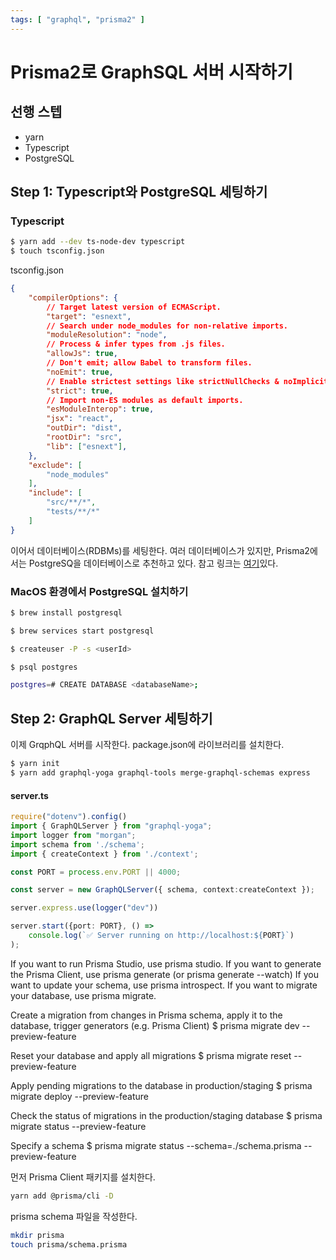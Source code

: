```yaml
---
tags: [ "graphql", "prisma2" ]
---
```


# Prisma2로 GraphSQL 서버 시작하기

## 선행 스텝
- yarn
- Typescript
- PostgreSQL

## Step 1: Typescript와 PostgreSQL 세팅하기

### Typescript
```bash
$ yarn add --dev ts-node-dev typescript
$ touch tsconfig.json
```

tsconfig.json 
```json
{
    "compilerOptions": {
        // Target latest version of ECMAScript.
        "target": "esnext",
        // Search under node_modules for non-relative imports.
        "moduleResolution": "node",
        // Process & infer types from .js files.
        "allowJs": true,
        // Don't emit; allow Babel to transform files.
        "noEmit": true,
        // Enable strictest settings like strictNullChecks & noImplicitAny.
        "strict": true,
        // Import non-ES modules as default imports.
        "esModuleInterop": true,
        "jsx": "react",
        "outDir": "dist",
        "rootDir": "src",
        "lib": ["esnext"],
    },
    "exclude": [
        "node_modules"
    ],
    "include": [
        "src/**/*",
        "tests/**/*"
    ]
}
```
이어서 데이터베이스(RDBMs)를 세팅한다. 여러 데이터베이스가 있지만, Prisma2에서는 PostgreSQ을 
데이터베이스로 추천하고 있다. 참고 링크는 [여기](https://www.prisma.io/dataguide/postgresql/benefits-of-postgresql)있다.

### MacOS 환경에서 PostgreSQL 설치하기
```bash
$ brew install postgresql

$ brew services start postgresql

$ createuser -P -s <userId>

$ psql postgres

postgres=# CREATE DATABASE <databaseName>;
```

## Step 2: GraphQL Server 세팅하기
이제 GrqphQL 서버를 시작한다. package.json에 라이브러리를 설치한다.
```bash
$ yarn init 
$ yarn add graphql-yoga graphql-tools merge-graphql-schemas express
```

#### server.ts
```ts
require("dotenv").config()
import { GraphQLServer } from "graphql-yoga";
import logger from "morgan";
import schema from './schema';
import { createContext } from './context';

const PORT = process.env.PORT || 4000;

const server = new GraphQLServer({ schema, context:createContext });

server.express.use(logger("dev"))

server.start({port: PORT}, () => 
    console.log(`✅ Server running on http://localhost:${PORT}`)
);
```

If you want to run Prisma Studio, use prisma studio.
If you want to generate the Prisma Client, use prisma generate (or prisma generate --watch)
If you want to update your schema, use prisma introspect.
If you want to migrate your database, use prisma migrate.

Create a migration from changes in Prisma schema, apply it to the database, trigger generators (e.g. Prisma Client)
$ prisma migrate dev --preview-feature

Reset your database and apply all migrations
$ prisma migrate reset --preview-feature

Apply pending migrations to the database in production/staging
$ prisma migrate deploy --preview-feature

Check the status of migrations in the production/staging database
$ prisma migrate status --preview-feature

Specify a schema
$ prisma migrate status --schema=./schema.prisma --preview-feature

먼저 Prisma Client 패키지를 설치한다.
```bash
yarn add @prisma/cli -D
```

prisma schema 파일을 작성한다.
```bash
mkdir prisma
touch prisma/schema.prisma
```

